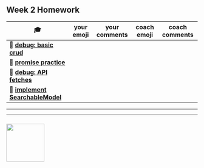 ## Week 2 Homework

| :mortar_board: | your emoji | your comments | coach emoji | coach comments |
| --- | --- | --- | --- | --- |
| :egg: __[debug: basic crud](./debug-basic-crud)__ | | | | |
| :egg: __[promise practice](./promise-practice.md)__ | | | | |
| :hatching_chick: __[debug: API fetches](./debug-api-fetches)__ | | | | |
| :hatched_chick: __[implement SearchableModel](./searchable-model)__ | | | | |

___
___
### <a href="https://hackyourfuture.be" target="_blank"><img src="https://pbs.twimg.com/profile_images/984474625009741824/Bs_qKx6-_400x400.jpg" width="100" height="100"></img></a>
